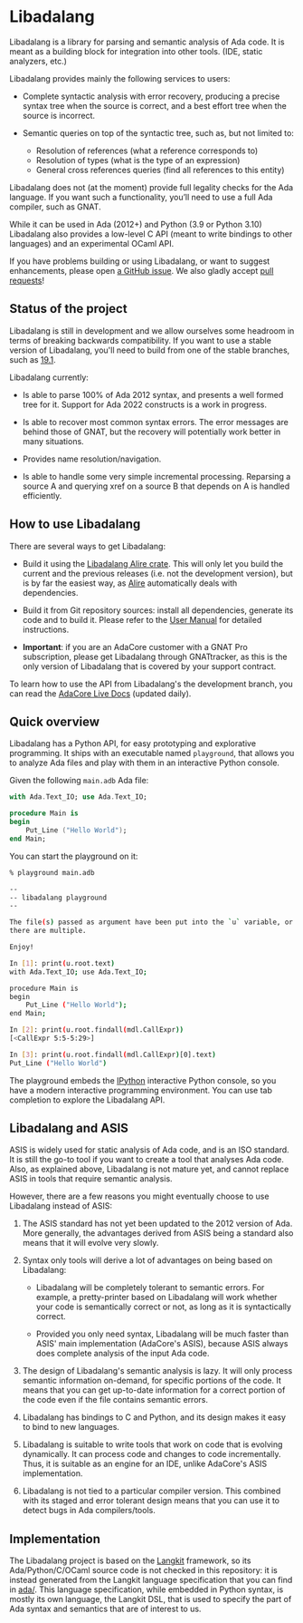 Libadalang
==========

Libadalang is a library for parsing and semantic analysis of Ada code. It is
meant as a building block for integration into other tools. (IDE, static
analyzers, etc.)

Libadalang provides mainly the following services to users:

* Complete syntactic analysis with error recovery, producing a precise syntax
  tree when the source is correct, and a best effort tree when the source is
  incorrect.

* Semantic queries on top of the syntactic tree, such as, but not limited to:
  * Resolution of references (what a reference corresponds to)
  * Resolution of types (what is the type of an expression)
  * General cross references queries (find all references to this entity)

Libadalang does not (at the moment) provide full legality checks for the Ada
language.  If you want such a functionality, you’ll need to use a full Ada
compiler, such as GNAT.

While it can be used in Ada (2012+) and Python (3.9 or Python 3.10) Libadalang
also provides a low-level C API (meant to write bindings to other languages)
and an experimental OCaml API.

If you have problems building or using Libadalang, or want to suggest
enhancements, please open [a GitHub
issue](https://github.com/AdaCore/libadalang/issues/). We also gladly accept
[pull requests](https://github.com/AdaCore/libadalang/pulls)!

Status of the project
---------------------

Libadalang is still in development and we allow ourselves some headroom in
terms of breaking backwards compatibility. If you want to use a stable version
of Libadalang, you'll need to build from one of the stable branches, such as
[19.1](https://github.com/AdaCore/libadalang/tree/19.1).

Libadalang currently:

* Is able to parse 100% of Ada 2012 syntax, and presents a well formed tree for
  it. Support for Ada 2022 constructs is a work in progress.

* Is able to recover most common syntax errors. The error messages are
  behind those of GNAT, but the recovery will potentially work better in many
  situations.

* Provides name resolution/navigation.

* Is able to handle some very simple incremental processing. Reparsing a source
  A and querying xref on a source B that depends on A is handled efficiently.

How to use Libadalang
---------------------

There are several ways to get Libadalang:

* Build it using the [Libadalang Alire
  crate](https://alire.ada.dev/crates/libadalang).  This will only let you
  build the current and the previous releases (i.e. not the development
  version), but is by far the easiest way, as [Alire](https://alire.ada.dev/)
  automatically deals with dependencies.

* Build it from Git repository sources: install all dependencies, generate its
  code and to build it. Please refer to the [User
  Manual](user_manual/building.rst) for detailed instructions.

* **Important**: if you are an AdaCore customer with a GNAT Pro subscription,
  please get Libadalang through GNATtracker, as this is the only version of
  Libadalang that is covered by your support contract.

To learn how to use the API from Libadalang's the development branch, you can
read the [AdaCore Live
Docs](http://docs.adacore.com/live/wave/libadalang/html/libadalang_ug/index.html)
(updated daily).

Quick overview
--------------

Libadalang has a Python API, for easy prototyping and explorative programming.
It ships with an executable named `playground`, that allows you to analyze Ada
files and play with them in an interactive Python console.

Given the following `main.adb` Ada file:

~~~ada
with Ada.Text_IO; use Ada.Text_IO;

procedure Main is
begin
    Put_Line ("Hello World");
end Main;
~~~

You can start the playground on it:

~~~sh
% playground main.adb

--
-- libadalang playground
--

The file(s) passed as argument have been put into the `u` variable, or units if
there are multiple.

Enjoy!

In [1]: print(u.root.text)
with Ada.Text_IO; use Ada.Text_IO;

procedure Main is
begin
    Put_Line ("Hello World");
end Main;

In [2]: print(u.root.findall(mdl.CallExpr))
[<CallExpr 5:5-5:29>]

In [3]: print(u.root.findall(mdl.CallExpr)[0].text)
Put_Line ("Hello World")
~~~

The playground embeds the [IPython](https://ipython.org/) interactive Python
console, so you have a modern interactive programming environment. You can use
tab completion to explore the Libadalang API.

Libadalang and ASIS
-------------------

ASIS is widely used for static analysis of Ada code, and is an ISO standard. It
is still the go-to tool if you want to create a tool that analyses Ada code.
Also, as explained above, Libadalang is not mature yet, and cannot replace ASIS
in tools that require semantic analysis.

However, there are a few reasons you might eventually choose to use Libadalang
instead of ASIS:

1. The ASIS standard has not yet been updated to the 2012 version of Ada. More
   generally, the advantages derived from ASIS being a standard also means that
   it will evolve very slowly.

2. Syntax only tools will derive a lot of advantages on being based on
   Libadalang:

   * Libadalang will be completely tolerant to semantic errors. For example, a
     pretty-printer based on Libadalang will work whether your code is
     semantically correct or not, as long as it is syntactically correct.

   * Provided you only need syntax, Libadalang will be much faster than ASIS'
     main implementation (AdaCore's ASIS), because ASIS always does complete
     analysis of the input Ada code.

3. The design of Libadalang's semantic analysis is lazy. It will only process
   semantic information on-demand, for specific portions of the code. It means
   that you can get up-to-date information for a correct portion of the code
   even if the file contains semantic errors.

4. Libadalang has bindings to C and Python, and its design makes it easy to
   bind to new languages.

5. Libadalang is suitable to write tools that work on code that is evolving
   dynamically. It can process code and changes to code incrementally. Thus, it
   is suitable as an engine for an IDE, unlike AdaCore's ASIS implementation.

6. Libadalang is not tied to a particular compiler version. This combined with
   its staged and error tolerant design means that you can use it to detect
   bugs in Ada compilers/tools.

Implementation
--------------

The Libadalang project is based on the
[Langkit](https://github.com/AdaCore/langkit) framework, so its
Ada/Python/C/OCaml source code is not checked in this repository: it is instead
generated from the Langkit language specification that you can find in
[ada/](ada/). This language specification, while embedded in Python syntax, is
mostly its own language, the Langkit DSL, that is used to specify the part of
Ada syntax and semantics that are of interest to us.
